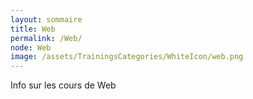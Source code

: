 ```yaml
---
layout: sommaire
title: Web
permalink: /Web/
node: Web
image: /assets/TrainingsCategories/WhiteIcon/web.png
---
```


Info sur les cours de Web
